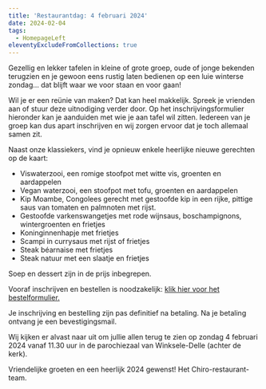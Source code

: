 ```yaml
---
title: 'Restaurantdag: 4 februari 2024'
date: 2024-02-04
tags:
  - HomepageLeft
eleventyExcludeFromCollections: true
---
```


Gezellig en lekker tafelen in kleine of grote groep, oude of jonge bekenden terugzien en je gewoon eens rustig laten bedienen op een luie winterse zondag… dat blijft waar we voor staan en voor gaan!

Wil je er een reünie van maken? Dat kan heel makkelijk. Spreek je vrienden aan of stuur deze uitnodiging verder door. Op het inschrijvingsformulier hieronder kan je aanduiden met wie je aan tafel wil zitten. Iedereen van je groep kan dus apart inschrijven en wij zorgen ervoor dat je toch allemaal samen zit.

Naast onze klassiekers, vind je opnieuw enkele heerlijke nieuwe gerechten op de kaart:

*   Viswaterzooi, een romige stoofpot met witte vis, groenten en aardappelen
*   Vegan waterzooi, een stoofpot met tofu, groenten en aardappelen
*   Kip Moambe, Congolees gerecht met gestoofde kip in een rijke, pittige saus van tomaten en palmnoten met rijst.
*   Gestoofde varkenswangetjes met rode wijnsaus, boschampignons, wintergroenten en frietjes
*   Koninginnenhapje met frietjes
*   Scampi in currysaus met rijst of frietjes
*   Steak béarnaise met frietjes
*   Steak natuur met een slaatje en frietjes

Soep en dessert zijn in de prijs inbegrepen.

Vooraf inschrijven en bestellen is noodzakelijk: [klik hier voor het bestelformulier.](https://shop.stamhoofd.be/en/restaurantdag-webshop/)

Je inschrijving en bestelling zijn pas definitief na betaling. Na je betaling ontvang je een bevestigingsmail.

Wij kijken er alvast naar uit om jullie allen terug te zien op zondag 4 februari 2024 vanaf 11.30 uur in de parochiezaal van Winksele-Delle (achter de kerk).

Vriendelijke groeten en een heerlijk 2024 gewenst! Het Chiro-restaurant-team.